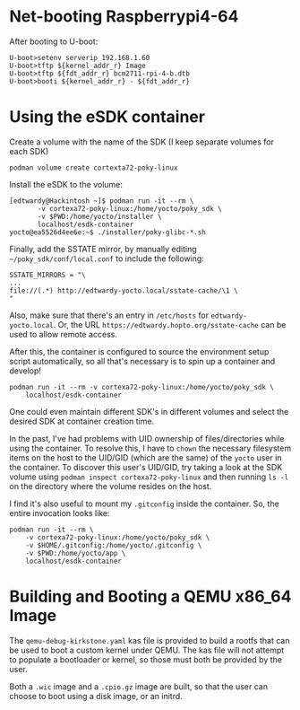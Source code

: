 # Net-booting Raspberrypi4-64

After booting to U-boot:

```
U-boot>setenv serverip 192.168.1.60
U-boot>tftp ${kernel_addr_r} Image
U-boot>tftp ${fdt_addr_r} bcm2711-rpi-4-b.dtb
U-boot>booti ${kernel_addr_r} - ${fdt_addr_r}
```

# Using the eSDK container

Create a volume with the name of the SDK (I keep separate volumes for each SDK)

```
podman volume create cortexta72-poky-linux
```

Install the eSDK to the volume:

```
[edtwardy@Hackintosh ~]$ podman run -it --rm \
       -v cortexa72-poky-linux:/home/yocto/poky_sdk \
       -v $PWD:/home/yocto/installer \
       localhost/esdk-container
yocto@ea5526d4ee6e:~$ ./installer/poky-glibc-*.sh
```

Finally, add the SSTATE mirror, by manually editing
`~/poky_sdk/conf/local.conf` to include the following:

```
SSTATE_MIRRORS = "\
...
file://(.*) http://edtwardy-yocto.local/sstate-cache/\1 \
"
```

Also, make sure that there's an entry in `/etc/hosts` for
`edtwardy-yocto.local`. Or, the URL `https://edtwardy.hopto.org/sstate-cache`
can be used to allow remote access. 

After this, the container is configured to source the environment setup script
automatically, so all that's necessary is to spin up a container and develop!

```
podman run -it --rm -v cortexa72-poky-linux:/home/yocto/poky_sdk \
    localhost/esdk-container
```

One could even maintain different SDK's in different volumes and select the
desired SDK at container creation time.

In the past, I've had problems with UID ownership of files/directories while
using the container. To resolve this, I have to `chown` the necessary
filesystem items on the host to the UID/GID (which are the same) of the `yocto`
user in the container. To discover this user's UID/GID, try taking a look at
the SDK volume using `podman inspect cortexa72-poky-linux` and then running
`ls -l` on the directory where the volume resides on the host.

I find it's also useful to mount my `.gitconfig` inside the container. So, the
entire invocation looks like:

```
podman run -it --rm \
    -v cortexa72-poky-linux:/home/yocto/poky_sdk \
    -v $HOME/.gitconfig:/home/yocto/.gitconfig \
    -v $PWD:/home/yocto/app \
    localhost/esdk-container
```

# Building and Booting a QEMU x86_64 Image

The `qemu-debug-kirkstone.yaml` kas file is provided to build a rootfs that
can be used to boot a custom kernel under QEMU. The kas file will not
attempt to populate a bootloader or kernel, so those must both be provided
by the user.

Both a `.wic` image and a `.cpio.gz` image are built, so that the user can
choose to boot using a disk image, or an initrd.
